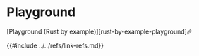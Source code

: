 # Playground

[Playground (Rust by example)][rust-by-example-playground]⮳

{{#include ../../refs/link-refs.md}}
